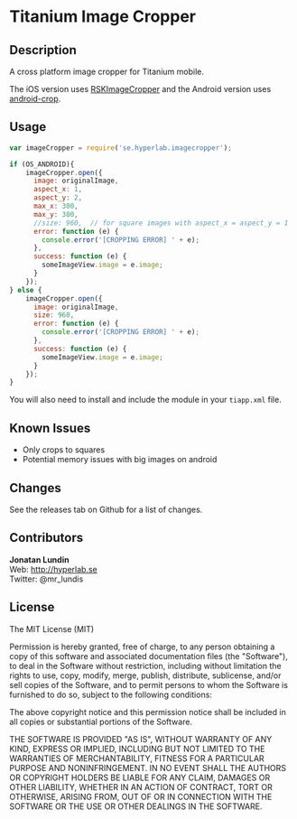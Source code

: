 # Titanium Image Cropper

## Description

A cross platform image cropper for Titanium mobile.

The iOS version uses [RSKImageCropper](https://github.com/ruslanskorb/RSKImageCropper) and the
Android version uses [android-crop](https://github.com/jdamcd/android-crop).

## Usage

```js
var imageCropper = require('se.hyperlab.imagecropper');

if (OS_ANDROID){
    imageCropper.open({
      image: originalImage,
      aspect_x: 1,
      aspect_y: 2,
      max_x: 300,
      max_y: 300,
      //size: 960,  // for square images with aspect_x = aspect_y = 1
      error: function (e) {
        console.error('[CROPPING ERROR] ' + e);
      },
      success: function (e) {
        someImageView.image = e.image;
      }
    });    
} else {
    imageCropper.open({
      image: originalImage,
      size: 960,
      error: function (e) {
        console.error('[CROPPING ERROR] ' + e);
      },
      success: function (e) {
        someImageView.image = e.image;
      }
    });
}
```

You will also need to install and include the module in your `tiapp.xml` file.


## Known Issues

* Only crops to squares
* Potential memory issues with big images on android

## Changes

See the releases tab on Github for a list of changes.

## Contributors

**Jonatan Lundin**  
Web: http://hyperlab.se  
Twitter: @mr_lundis  

## License

The MIT License (MIT)

Permission is hereby granted, free of charge, to any person obtaining a copy of this software and associated documentation files (the "Software"), to deal in the Software without restriction, including without limitation the rights to use, copy, modify, merge, publish, distribute, sublicense, and/or sell copies of the Software, and to permit persons to whom the Software is furnished to do so, subject to the following conditions:

The above copyright notice and this permission notice shall be included in all copies or substantial portions of the Software.

THE SOFTWARE IS PROVIDED "AS IS", WITHOUT WARRANTY OF ANY KIND, EXPRESS OR IMPLIED, INCLUDING BUT NOT LIMITED TO THE WARRANTIES OF MERCHANTABILITY, FITNESS FOR A PARTICULAR PURPOSE AND NONINFRINGEMENT. IN NO EVENT SHALL THE AUTHORS OR COPYRIGHT HOLDERS BE LIABLE FOR ANY CLAIM, DAMAGES OR OTHER LIABILITY, WHETHER IN AN ACTION OF CONTRACT, TORT OR OTHERWISE, ARISING FROM, OUT OF OR IN CONNECTION WITH THE SOFTWARE OR THE USE OR OTHER DEALINGS IN THE SOFTWARE.
